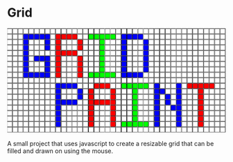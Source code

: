 # Grid
![GridPaint](/img.png)

A small project that uses javascript to create a resizable grid that can be filled and drawn on using the mouse.
